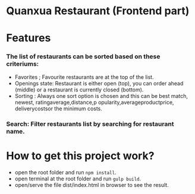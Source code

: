 # Quanxua Restaurant (Frontend part)

# Features

### The list of restaurants can be sorted based on these criteriums:

- Favorites​ ; Favourite restaurants are at the top of the list.
- Openings state​​: Restaurant is either open (top), you can order ahead (middle) or a
  restaurant is currently closed (bottom).
- Sorting​ : Always one sort option is chosen and this can be ​best match​, ​newest​,
  rating​​average​,​distance​,p​ opularity​,a​ verage​​product​​price​,​deliverycosts​or
  the ​minimum costs​.

### Search​ : Filter restaurants list by searching for restaurant name.

# How to get this project work?

- open the root folder and run `npm install`.
- open terminal at the root folder and run `gulp build`.
- open/serve the file dist/index.html in browser to see the result.
